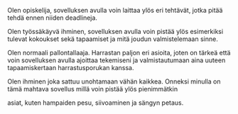 Olen opiskelija, sovelluksen avulla voin laittaa ylös eri tehtävät, jotka pitää tehdä ennen niiden deadlineja.

Olen työssäkäyvä ihminen, sovelluksen avulla voin pistää ylös esimerkiksi tulevat kokoukset sekä tapaamiset ja mitä joudun valmistelemaan sinne.

Olen normaali pallontallaaja. Harrastan paljon eri asioita, joten on tärkeä että voin sovelluksen avulla ajoittaa tekemiseni
ja valmistautumaan aina uuteen tapaamiskertaan harrastusporukan kanssa.

Olen ihminen joka sattuu unohtamaan vähän kaikkea. Onneksi minulla on tämä mahtava sovellus millä voin pistää ylös pienimmätkin

asiat, kuten hampaiden pesu, siivoaminen ja sängyn petaus.
